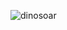 ![dinosoar](https://mir-s3-cdn-cf.behance.net/project_modules/max_1200/4ff07986208593.5d9a654e92f36.gif)
